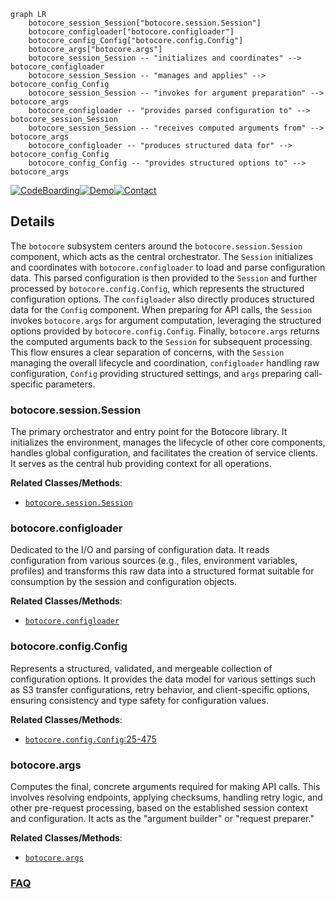 ```mermaid
graph LR
    botocore_session_Session["botocore.session.Session"]
    botocore_configloader["botocore.configloader"]
    botocore_config_Config["botocore.config.Config"]
    botocore_args["botocore.args"]
    botocore_session_Session -- "initializes and coordinates" --> botocore_configloader
    botocore_session_Session -- "manages and applies" --> botocore_config_Config
    botocore_session_Session -- "invokes for argument preparation" --> botocore_args
    botocore_configloader -- "provides parsed configuration to" --> botocore_session_Session
    botocore_session_Session -- "receives computed arguments from" --> botocore_args
    botocore_configloader -- "produces structured data for" --> botocore_config_Config
    botocore_config_Config -- "provides structured options to" --> botocore_args
```

[![CodeBoarding](https://img.shields.io/badge/Generated%20by-CodeBoarding-9cf?style=flat-square)](https://github.com/CodeBoarding/GeneratedOnBoardings)[![Demo](https://img.shields.io/badge/Try%20our-Demo-blue?style=flat-square)](https://www.codeboarding.org/demo)[![Contact](https://img.shields.io/badge/Contact%20us%20-%20contact@codeboarding.org-lightgrey?style=flat-square)](mailto:contact@codeboarding.org)

## Details

The `botocore` subsystem centers around the `botocore.session.Session` component, which acts as the central orchestrator. The `Session` initializes and coordinates with `botocore.configloader` to load and parse configuration data. This parsed configuration is then provided to the `Session` and further processed by `botocore.config.Config`, which represents the structured configuration options. The `configloader` also directly produces structured data for the `Config` component. When preparing for API calls, the `Session` invokes `botocore.args` for argument computation, leveraging the structured options provided by `botocore.config.Config`. Finally, `botocore.args` returns the computed arguments back to the `Session` for subsequent processing. This flow ensures a clear separation of concerns, with the `Session` managing the overall lifecycle and coordination, `configloader` handling raw configuration, `Config` providing structured settings, and `args` preparing call-specific parameters.

### botocore.session.Session
The primary orchestrator and entry point for the Botocore library. It initializes the environment, manages the lifecycle of other core components, handles global configuration, and facilitates the creation of service clients. It serves as the central hub providing context for all operations.


**Related Classes/Methods**:

- <a href="https://github.com/boto/botocore/blob/develop/botocore/session.py" target="_blank" rel="noopener noreferrer">`botocore.session.Session`</a>


### botocore.configloader
Dedicated to the I/O and parsing of configuration data. It reads configuration from various sources (e.g., files, environment variables, profiles) and transforms this raw data into a structured format suitable for consumption by the session and configuration objects.


**Related Classes/Methods**:

- <a href="https://github.com/boto/botocore/blob/develop/botocore/configloader.py" target="_blank" rel="noopener noreferrer">`botocore.configloader`</a>


### botocore.config.Config
Represents a structured, validated, and mergeable collection of configuration options. It provides the data model for various settings such as S3 transfer configurations, retry behavior, and client-specific options, ensuring consistency and type safety for configuration values.


**Related Classes/Methods**:

- <a href="https://github.com/boto/botocore/blob/develop/botocore/config.py#L25-L475" target="_blank" rel="noopener noreferrer">`botocore.config.Config`:25-475</a>


### botocore.args
Computes the final, concrete arguments required for making API calls. This involves resolving endpoints, applying checksums, handling retry logic, and other pre-request processing, based on the established session context and configuration. It acts as the "argument builder" or "request preparer."


**Related Classes/Methods**:

- <a href="https://github.com/boto/botocore/blob/develop/botocore/args.py" target="_blank" rel="noopener noreferrer">`botocore.args`</a>




### [FAQ](https://github.com/CodeBoarding/GeneratedOnBoardings/tree/main?tab=readme-ov-file#faq)